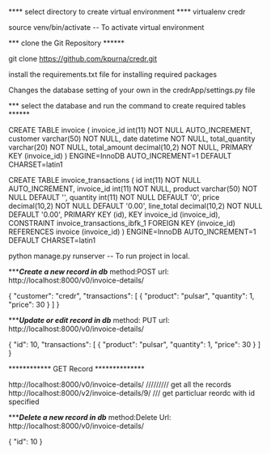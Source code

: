 **** select directory to create virtual environment ****
virtualenv credr

source venv/bin/activate -- To activate virtual environment

*** clone the Git Repository ******

git clone https://github.com/kpurna/credr.git

install the requirements.txt file for installing required packages

Changes the database setting of your own in the credrApp/settings.py file

*** select the database and run the command to create required tables ******

CREATE TABLE invoice (
  invoice_id int(11) NOT NULL AUTO_INCREMENT,
  customer varchar(50) NOT NULL,
  date datetime NOT NULL,
  total_quantity varchar(20) NOT NULL,
  total_amount decimal(10,2) NOT NULL,
  PRIMARY KEY (invoice_id)
) ENGINE=InnoDB AUTO_INCREMENT=1 DEFAULT CHARSET=latin1


CREATE TABLE invoice_transactions (
  id int(11) NOT NULL AUTO_INCREMENT,
  invoice_id int(11) NOT NULL,
  product varchar(50) NOT NULL DEFAULT '',
  quantity int(11) NOT NULL DEFAULT '0',
  price decimal(10,2) NOT NULL DEFAULT '0.00',
  line_total decimal(10,2) NOT NULL DEFAULT '0.00',
  PRIMARY KEY (id),
  KEY invoice_id (invoice_id),
  CONSTRAINT invoice_transactions_ibfk_1 FOREIGN KEY (invoice_id) REFERENCES invoice (invoice_id)
) ENGINE=InnoDB AUTO_INCREMENT=1 DEFAULT CHARSET=latin1


python manage.py runserver -- To run project in local.


********Create a new record in db*****
method:POST
url: http://localhost:8000/v0/invoice-details/

{
"customer": "credr",
"transactions": [
    {
      "product": "pulsar",
      "quantity": 1,
      "price": 30
    }
  ]
}


********Update or edit record in db*****
method: PUT
url: http://localhost:8000/v0/invoice-details/

{
"id": 10,
"transactions": [
    {
      "product": "pulsar",
      "quantity": 1,
      "price": 30
    }
  ]
}


************ GET Record **************

http://localhost:8000/v0/invoice-details/    ///////// get all the records
http://localhost:8000/v2/invoice-details/9/ /// get particluar reordc with id specified



********Delete a new record in db*****
method:Delete
Url: http://localhost:8000/v0/invoice-details/

{
"id": 10
}